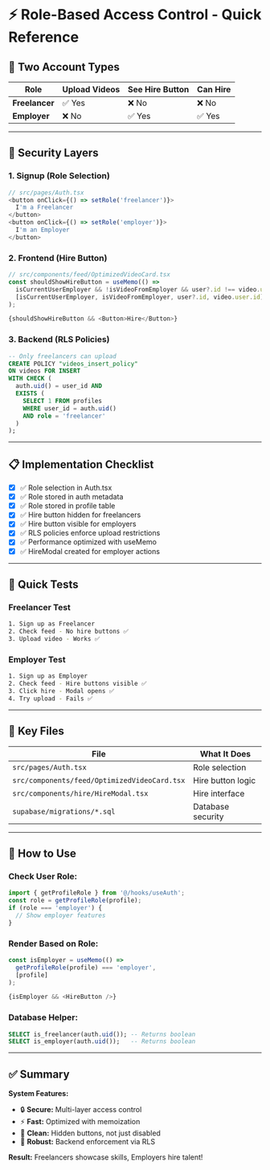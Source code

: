 # ⚡ Role-Based Access Control - Quick Reference

## 🎯 Two Account Types

| Role | Upload Videos | See Hire Button | Can Hire |
|------|--------------|----------------|----------|
| **Freelancer** | ✅ Yes | ❌ No | ❌ No |
| **Employer** | ❌ No | ✅ Yes | ✅ Yes |

---

## 🔐 Security Layers

### **1. Signup (Role Selection)**
```typescript
// src/pages/Auth.tsx
<button onClick={() => setRole('freelancer')}>
  I'm a Freelancer
</button>
<button onClick={() => setRole('employer')}>
  I'm an Employer
</button>
```

### **2. Frontend (Hire Button)**
```typescript
// src/components/feed/OptimizedVideoCard.tsx
const shouldShowHireButton = useMemo(() => 
  isCurrentUserEmployer && !isVideoFromEmployer && user?.id !== video.user.id,
  [isCurrentUserEmployer, isVideoFromEmployer, user?.id, video.user.id]
);

{shouldShowHireButton && <Button>Hire</Button>}
```

### **3. Backend (RLS Policies)**
```sql
-- Only freelancers can upload
CREATE POLICY "videos_insert_policy"
ON videos FOR INSERT
WITH CHECK (
  auth.uid() = user_id AND
  EXISTS (
    SELECT 1 FROM profiles
    WHERE user_id = auth.uid()
    AND role = 'freelancer'
  )
);
```

---

## 📋 Implementation Checklist

- [x] ✅ Role selection in Auth.tsx
- [x] ✅ Role stored in auth metadata
- [x] ✅ Role stored in profile table
- [x] ✅ Hire button hidden for freelancers
- [x] ✅ Hire button visible for employers
- [x] ✅ RLS policies enforce upload restrictions
- [x] ✅ Performance optimized with useMemo
- [x] ✅ HireModal created for employer actions

---

## 🧪 Quick Tests

### **Freelancer Test**
```bash
1. Sign up as Freelancer
2. Check feed - No hire buttons ✅
3. Upload video - Works ✅
```

### **Employer Test**
```bash
1. Sign up as Employer
2. Check feed - Hire buttons visible ✅
3. Click hire - Modal opens ✅
4. Try upload - Fails ✅
```

---

## 📁 Key Files

| File | What It Does |
|------|-------------|
| `src/pages/Auth.tsx` | Role selection |
| `src/components/feed/OptimizedVideoCard.tsx` | Hire button logic |
| `src/components/hire/HireModal.tsx` | Hire interface |
| `supabase/migrations/*.sql` | Database security |

---

## 🚀 How to Use

### **Check User Role:**
```typescript
import { getProfileRole } from '@/hooks/useAuth';
const role = getProfileRole(profile);
if (role === 'employer') {
  // Show employer features
}
```

### **Render Based on Role:**
```typescript
const isEmployer = useMemo(() => 
  getProfileRole(profile) === 'employer',
  [profile]
);

{isEmployer && <HireButton />}
```

### **Database Helper:**
```sql
SELECT is_freelancer(auth.uid()); -- Returns boolean
SELECT is_employer(auth.uid());   -- Returns boolean
```

---

## ✅ Summary

**System Features:**
- 🔒 **Secure:** Multi-layer access control
- ⚡ **Fast:** Optimized with memoization
- 🎨 **Clean:** Hidden buttons, not just disabled
- 💪 **Robust:** Backend enforcement via RLS

**Result:** Freelancers showcase skills, Employers hire talent!
